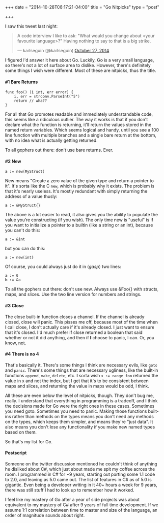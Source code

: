 +++
date = "2014-10-28T06:17:21-04:00"
title = "Go Nitpicks"
type = "post"

+++

I saw this tweet last night:

<blockquote class="twitter-tweet" lang="en"><p>A code interview I like to ask:&#10;&#10;&quot;What would you change about &lt;your favourite language&gt;?&quot;&#10;&#10;Having nothing to say to that is a big strike.</p>&mdash; karlseguin (@karlseguin) <a href="https://twitter.com/karlseguin/status/526860386704695296">October 27, 2014</a></blockquote>
<script async src="//platform.twitter.com/widgets.js" charset="utf-8"></script>

I figured I'd answer it here about Go.  Luckily, Go is a very small language, so there's not a lot of surface area to dislike. However, there's definitely some things I wish were different. Most of these are nitpicks, thus the title.

#### #1 Bare Returns

	func foo() (i int, err error) {
		i, err = strconv.ParseInt("5") 
		return // wha??
	}

For all that Go promotes readable and immediately understandable code, this seems like a ridiculous outlier. The way it works is that if you don't declare what the function is returning, it'll return the values stored in the named return variables.  Which seems logical and handy, until you see a 100 line function with multiple branches and a single bare return at the bottom, with no idea what is actually getting returned.

To all gophers out there: don't use bare returns.  Ever.

#### #2 New

	a := new(MyStruct)

New means "Create a zero value of the given type and return a pointer to it".  It's sorta like the C `new`, which is probably why it exists.  The problem is that it's nearly useless.  It's mostly redundant with simply returning the address of a value thusly:

	a := &MyStruct{}

The above is a lot easier to read, it also gives you the ability to populate the value you're constructing (if you wish).  The only time new is "useful" is if you want to initialize a pointer to a builtin (like a string or an int), because you can't do this:

	a := &int

but you can do this:

	a := new(int)

Of course, you could always just do it in (*gasp*) two lines:

	a := 0
	b := &a

To all the gophers out there: don't use new. Always use &Foo{} with structs, maps, and slices. Use the two line version for numbers and strings. 

#### #3 Close

The close built-in function closes a channel. If the channel is already closed, close will panic.  This pisses me off, because most of the time when I call close, I don't actually care if it's already closed.  I just want to ensure that it's closed.  I'd much prefer if close returned a boolean that said whether or not it did anything, and then if **I** choose to panic, I can.  Or, you know, not.

#### #4 There is no 4

That's basically it.  There's some things I think are necessary evils, like `goto` and `panic`.  There's some things that are necessary ugliness, like the built-in functions `append`, `make`, `delete`, etc.  I sorta wish `x := range foo` returned the value in x and not the index, but I get that it's to be consistent between maps and slices, and returning the value in maps would be odd, I think. 

All these are even below the level of nitpicks, though.  They don't bug me, really.  I understand that everything in programming is a tradeoff, and I think the decisions made for Go were the right ones in these cases.  Sometimes you need goto.  Sometimes you need to panic.  Making those functions built-ins rather than methods on the types means you don't need any methods on the types, which keeps them simpler, and means they're "just data".  It also means you don't lose any functionality if you make new named types based on them.

So that's my list for Go.  

#### Postscript

Someone on the twitter discussion mentioned he couldn't think of anything he disliked about C#, which just about made me spit my coffee across the room.  I programmed in C# for ~9 years, starting out porting some 1.1 code to 2.0, and leaving as 5.0 came out.  The list of features in C# as of 5.0 is gigantic.  Even being a developer writing in it 40+ hours a week for 9 years, there was still stuff I had to look up to remember how it worked.  

I feel like my mastery of Go after a year of side projects was about equivalent to my mastery of C# after 9 years of full time development.  If we assume 1:1 correlation between time to master and size of the language, an order of magnitude sounds about right.

